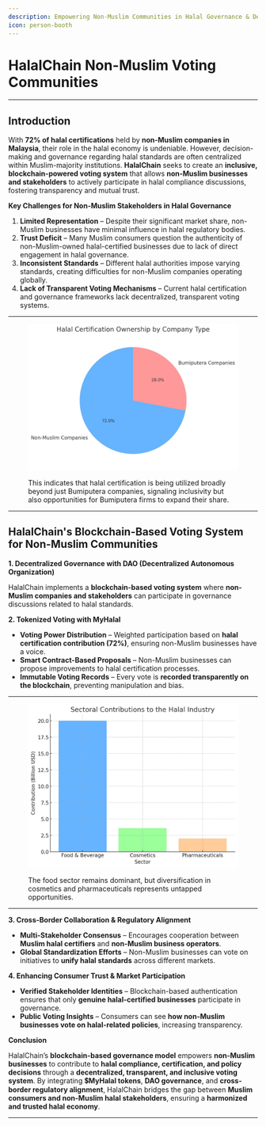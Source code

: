 ```yaml
---
description: Empowering Non-Muslim Communities in Halal Governance & Decision-Making
icon: person-booth
---
```


# HalalChain Non-Muslim Voting Communities

***

## Introduction

With **72% of halal certifications** held by **non-Muslim companies in Malaysia**, their role in the halal economy is undeniable. However, decision-making and governance regarding halal standards are often centralized within Muslim-majority institutions. **HalalChain** seeks to create an **inclusive, blockchain-powered voting system** that allows **non-Muslim businesses and stakeholders** to actively participate in halal compliance discussions, fostering transparency and mutual trust.

**Key Challenges for Non-Muslim Stakeholders in Halal Governance**

1. **Limited Representation** – Despite their significant market share, non-Muslim businesses have minimal influence in halal regulatory bodies.
2. **Trust Deficit** – Many Muslim consumers question the authenticity of non-Muslim-owned halal-certified businesses due to lack of direct engagement in halal governance.
3. **Inconsistent Standards** – Different halal authorities impose varying standards, creating difficulties for non-Muslim companies operating globally.
4. **Lack of Transparent Voting Mechanisms** – Current halal certification and governance frameworks lack decentralized, transparent voting systems.

***

<figure><img src="../.gitbook/assets/Halal Certification by Non-Muslim Companies.jpg" alt=""><figcaption><p>This indicates that halal certification is being utilized broadly beyond just Bumiputera companies, signaling inclusivity but also opportunities for Bumiputera firms to expand their share.</p></figcaption></figure>

***

## Halal**Chain's Blockchain-Based Voting System for Non-Muslim Communities**

**1. Decentralized Governance with DAO (Decentralized Autonomous Organization)**

HalalChain implements a **blockchain-based voting system** where **non-Muslim companies and stakeholders** can participate in governance discussions related to halal standards.

**2. Tokenized Voting with MyHalal**

* **Voting Power Distribution** – Weighted participation based on **halal certification contribution (72%)**, ensuring non-Muslim businesses have a voice.
* **Smart Contract-Based Proposals** – Non-Muslim businesses can propose improvements to halal certification processes.
* **Immutable Voting Records** – Every vote is **recorded transparently on the blockchain**, preventing manipulation and bias.

***

<figure><img src="../.gitbook/assets/Sectoral Contriburions to the Halal Industry.jpg" alt=""><figcaption><p>The food sector remains dominant, but diversification in cosmetics and pharmaceuticals represents untapped opportunities.</p></figcaption></figure>

***

**3. Cross-Border Collaboration & Regulatory Alignment**

* **Multi-Stakeholder Consensus** – Encourages cooperation between **Muslim halal certifiers** and **non-Muslim business operators**.
* **Global Standardization Efforts** – Non-Muslim businesses can vote on initiatives to **unify halal standards** across different markets.

**4. Enhancing Consumer Trust & Market Participation**

* **Verified Stakeholder Identities** – Blockchain-based authentication ensures that only **genuine halal-certified businesses** participate in governance.
* **Public Voting Insights** – Consumers can see **how non-Muslim businesses vote on halal-related policies**, increasing transparency.

**Conclusion**

HalalChain’s **blockchain-based governance model** empowers **non-Muslim businesses** to contribute to **halal compliance, certification, and policy decisions** through a **decentralized, transparent, and inclusive voting system**. By integrating 💲**MyHalal tokens**, **DAO governance**, and **cross-border regulatory alignment**, HalalChain bridges the gap between **Muslim consumers and non-Muslim halal stakeholders**, ensuring a **harmonized and trusted halal economy**.

***

